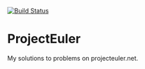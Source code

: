 [![Build Status](https://travis-ci.org/xpavlic4/ProjectEuler.svg?branch=master)](https://travis-ci.org/xpavlic4/ProjectEuler)

# ProjectEuler

My solutions to problems on projecteuler.net.


